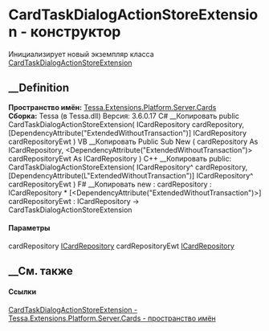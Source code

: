 # CardTaskDialogActionStoreExtension - конструктор
Инициализирует новый экземпляр класса
[CardTaskDialogActionStoreExtension](T_Tessa_Extensions_Platform_Server_Cards_CardTaskDialogActionStoreExtension.htm)
##  __Definition
 **Пространство имён:**
[Tessa.Extensions.Platform.Server.Cards](N_Tessa_Extensions_Platform_Server_Cards.htm)  
 **Сборка:** Tessa (в Tessa.dll) Версия: 3.6.0.17
C# __Копировать
     public CardTaskDialogActionStoreExtension(
    	ICardRepository cardRepository,
    	[DependencyAttribute("ExtendedWithoutTransaction")] ICardRepository cardRepositoryEwt
    )
VB __Копировать
     Public Sub New ( 
    	cardRepository As ICardRepository,
    	<DependencyAttribute("ExtendedWithoutTransaction")> cardRepositoryEwt As ICardRepository
    )
C++ __Копировать
     public:
    CardTaskDialogActionStoreExtension(
    	ICardRepository^ cardRepository, 
    	[DependencyAttribute(L"ExtendedWithoutTransaction")] ICardRepository^ cardRepositoryEwt
    )
F# __Копировать
     new : 
            cardRepository : ICardRepository * 
            [<DependencyAttribute("ExtendedWithoutTransaction")>] cardRepositoryEwt : ICardRepository -> CardTaskDialogActionStoreExtension
#### Параметры
cardRepository [ICardRepository](T_Tessa_Cards_ICardRepository.htm)
cardRepositoryEwt [ICardRepository](T_Tessa_Cards_ICardRepository.htm)
## __См. также
#### Ссылки
[CardTaskDialogActionStoreExtension -
](T_Tessa_Extensions_Platform_Server_Cards_CardTaskDialogActionStoreExtension.htm)
[Tessa.Extensions.Platform.Server.Cards - пространство
имён](N_Tessa_Extensions_Platform_Server_Cards.htm)

